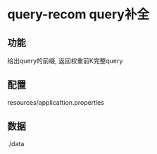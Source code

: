 # query-recom query补全
## 功能
给出query的前缀, 返回权重前K完整query
## 配置
resources/applicattion.properties
## 数据
./data